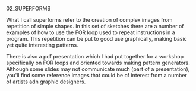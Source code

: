 02_SUPERFORMS


What I call superforms refer to the creation of complex images from repetition of simple shapes. In this set of sketches there are a number of examples of how to use the FOR loop used to repeat instructions in a program. This repetition can be put to good use graphically, making basic yet quite interesting patterns. 

There is also a pdf presentation which I had put together for a workshop specifically on FOR loops and oriented towards making pattern generators. Although some slides may not communicate much (part of a presentation), you'll find some reference images that could be of interest from a number of artists adn graphic designers. 

